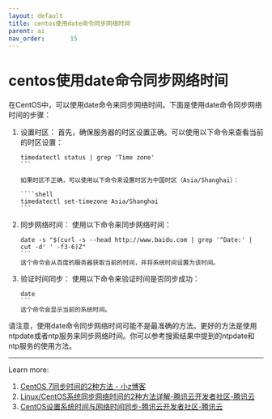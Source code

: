 ```yaml
---
layout: default
title: centos使用date命令同步网络时间
parent: ai
nav_order:       15
---
```


# centos使用date命令同步网络时间

在CentOS中，可以使用date命令来同步网络时间。下面是使用date命令同步网络时间的步骤：

1. 设置时区：
   首先，确保服务器的时区设置正确。可以使用以下命令来查看当前的时区设置：

   ````shell
   timedatectl status | grep 'Time zone'
   ```

   如果时区不正确，可以使用以下命令来设置时区为中国时区（Asia/Shanghai）：

   ````shell
   timedatectl set-timezone Asia/Shanghai
   ```

2. 同步网络时间：
   使用以下命令来同步网络时间：

   ````shell
   date -s "$(curl -s --head http://www.baidu.com | grep '^Date:' | cut -d' ' -f3-6)Z"
   ```
   这个命令会从百度的服务器获取当前的时间，并将系统时间设置为该时间。

3. 验证时间同步：
   使用以下命令来验证时间是否同步成功：

   ````shell
   date
   ```
   这个命令会显示当前的系统时间。

请注意，使用date命令同步网络时间可能不是最准确的方法。更好的方法是使用ntpdate或者ntp服务来同步网络时间。你可以参考搜索结果中提到的ntpdate和ntp服务的使用方法。

---
Learn more:

1. [CentOS 7同步时间的2种方法 - 小z博客](https://blog.xiaoz.org/archives/12989)
2. [Linux/CentOS系统同步网络时间的2种方法详解-腾讯云开发者社区-腾讯云](https://cloud.tencent.com/developer/article/1721411)
3. [CentOS设置系统时间与网络时间同步-腾讯云开发者社区-腾讯云](https://cloud.tencent.com/developer/article/1795159)
